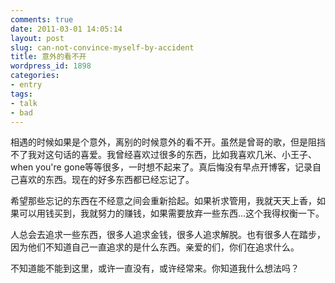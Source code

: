 ```yaml
---
comments: true
date: 2011-03-01 14:05:14
layout: post
slug: can-not-convince-myself-by-accident
title: 意外的看不开
wordpress_id: 1898
categories:
- entry
tags:
- talk
- bad
---
```


相遇的时候如果是个意外，离别的时候意外的看不开。虽然是曾哥的歌，但是阻挡不了我对这句话的喜爱。我曾经喜欢过很多的东西，比如我喜欢几米、小王子、when you're gone等等很多，一时想不起来了。真后悔没有早点开博客，记录自己喜欢的东西。现在的好多东西都已经忘记了。



希望那些忘记的东西在不经意之间会重新拾起。如果祈求管用，我就天天上香，如果可以用钱买到，我就努力的赚钱，如果需要放弃一些东西...这个我得权衡一下。



人总会去追求一些东西，很多人追求金钱，很多人追求解脱。也有很多人在踏步，因为他们不知道自己一直追求的是什么东西。亲爱的们，你们在追求什么。

不知道能不能到这里，或许一直没有，或许经常来。你知道我什么想法吗？
